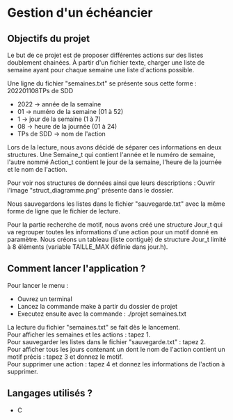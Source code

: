 # Gestion d'un échéancier

## Objectifs du projet

Le but de ce projet est de proposer différentes actions sur des listes doublement chainées.
À partir d'un fichier texte, charger une liste de semaine ayant pour chaque semaine une liste
d'actions possible. 

Une ligne du fichier "semaines.txt" se présente sous cette forme : 202201108TPs de SDD
<!-- -->
+ 2022 -> année de la semaine
+ 01   -> numéro de la semaine (01 à 52)
+ 1    -> jour de la semaine (1 à 7)
+ 08   -> heure de la journée (01 à 24)
+ TPs de SDD -> nom de l'action

Lors de la lecture, nous avons décidé de séparer ces informations en deux structures.
Une Semaine_t qui contient l'année et le numéro de semaine, l'autre nommé Action_t contient
le jour de la semaine, l'heure de la journée et le nom de l'action.

Pour voir nos structures de données ainsi que leurs descriptions : Ouvrir l'image "struct_diagramme.png" présente dans le dossier.

Nous sauvegardons les listes dans le fichier "sauvegarde.txt" avec la même forme de ligne
que le fichier de lecture. 

Pour la partie recherche de motif, nous avons créé une structure Jour_t qui va regrouper
toutes les informations d'une action pour un motif donné en paramètre.
Nous créons un tableau (liste contiguë) de structure Jour_t limité à 8 éléments (variable TAILLE_MAX définie dans jour.h).


## Comment lancer l'application ?

Pour lancer le menu : 
+ Ouvrez un terminal
+ Lancez la commande make à partir du dossier de projet
+ Executez ensuite avec la commande : ./projet semaines.txt

La lecture du fichier "semaines.txt" se fait dès le lancement.  
Pour afficher les semaines et les actions : tapez 1.  
Pour sauvegarder les listes dans le fichier "sauvegarde.txt" : tapez 2.  
Pour afficher tous les jours contenant un dont le nom de l'action contient un motif précis : tapez 3 et donnez le motif.  
Pour supprimer une action : tapez 4 et donnez les informations de l'action à supprimer.	 

## Langages utilisés ?

+ C